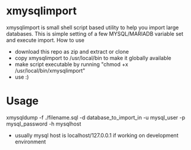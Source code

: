 # xmysqlimport

xmysqlimport is small shell script based utility to help you import large databases. This is simple setting of a few MYSQL/MARIADB variable set and execute import.
How to use
  - download this repo as zip and extract or clone
  - copy xmysqlimport to /usr/local/bin to make it globally available
  - make script executable by running "chmod +x /usr/local/bin/xmysqlimport"
  - use :)

# Usage
xmysqldump -f ./filename.sql -d database_to_import_in -u mysql_user -p mysql_password -h mysqlhost
  - usually mysql host is localhost/127.0.0.1 if working on development environment
